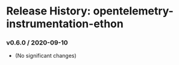 # Release History: opentelemetry-instrumentation-ethon

### v0.6.0 / 2020-09-10

* (No significant changes)
